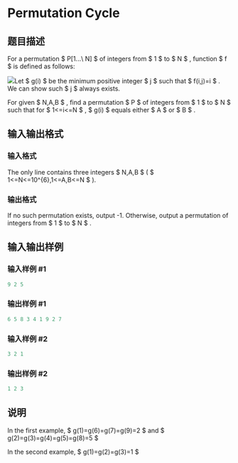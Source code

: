 # Permutation Cycle

## 题目描述

For a permutation $ P[1...\ N] $ of integers from $ 1 $ to $ N $ , function $ f $ is defined as follows:

![](https://cdn.luogu.com.cn/upload/vjudge_pic/CF932C/115260490bb6a358f1e02860b5ea4f22462a7ef1.png)Let $ g(i) $ be the minimum positive integer $ j $ such that $ f(i,j)=i $ . We can show such $ j $ always exists.

For given $ N,A,B $ , find a permutation $ P $ of integers from $ 1 $ to $ N $ such that for $ 1<=i<=N $ , $ g(i) $ equals either $ A $ or $ B $ .

## 输入输出格式

### 输入格式

The only line contains three integers $ N,A,B $ ( $ 1<=N<=10^{6},1<=A,B<=N $ ).

### 输出格式

If no such permutation exists, output -1. Otherwise, output a permutation of integers from $ 1 $ to $ N $ .

## 输入输出样例

### 输入样例 #1

```cpp
9 2 5

```
### 输出样例 #1

```cpp
6 5 8 3 4 1 9 2 7
```


### 输入样例 #2

```cpp
3 2 1

```
### 输出样例 #2

```cpp
1 2 3 
```


## 说明

In the first example, $ g(1)=g(6)=g(7)=g(9)=2 $ and $ g(2)=g(3)=g(4)=g(5)=g(8)=5 $

In the second example, $ g(1)=g(2)=g(3)=1 $

